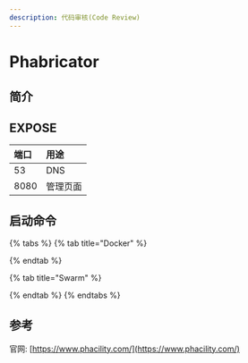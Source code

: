 ```yaml
---
description: 代码审核(Code Review)
---
```


# Phabricator

## 简介



## EXPOSE

| 端口 | 用途 |
| :--- | :--- |
| 53 | DNS |
| 8080 | 管理页面 |



## 启动命令

{% tabs %}
{% tab title="Docker" %}

{% endtab %}

{% tab title="Swarm" %}

{% endtab %}
{% endtabs %}



## 参考

官网: [https://www.phacility.com/](https://www.phacility.com/)


